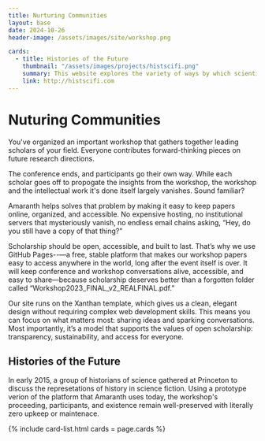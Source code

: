 ```yaml
---
title: Nurturing Communities
layout: base
date: 2024-10-26
header-image: /assets/images/site/workshop.png

cards: 
  - title: Histories of the Future
    thumbnail: "/assets/images/projects/histscifi.png"
    summary: This website explores the variety of ways by which scientists and authors of speculative fiction alike have sought to define the future.  
    link: http://histscifi.com
---
```


# Nuturing Communities
You've organized an important workshop that gathers together leading scholars of your field. Everyone contributes forward-thinking pieces on future research directions.

The conference ends, and participants go their own way. While each scholar goes off to propogate the insights from the workshop, the workshop and the intellectual work it's done itself largely vanishes. Sound familiar?

Amaranth helps solves that problem by making it easy to keep papers online, organized, and accessible. No expensive hosting, no institutional servers that mysteriously vanish, no endless email chains asking, “Hey, do you still have a copy of that thing?”

Scholarship should be open, accessible, and built to last. That’s why we use GitHub Pages--—a free, stable platform that makes our workshop papers easy to access anywhere in the world, long after the event itself is over. It will keep conference and workshop conversations alive, accessible, and easy to share—because scholarship deserves better than a forgotten folder called “Workshop2023_FINAL_v2_REALFINAL.pdf.”

Our site runs on the Xanthan template, which gives us a clean, elegant design without requiring complex web development skills. This means you can focus on what matters most: sharing ideas and sparking conversations. Most importantly, it’s a model that supports the values of open scholarship: transparency, sustainability, and access for everyone.


## Histories of the Future
In early 2015, a group of historians of science gathered at Princeton to discuss the represetations of history in science fiction. Using a prototype verion of the platform that Amaranth uses today, the workshop's proceeding, participants, and existence remain well-preserved with literally zero upkeep or maintenace.  

{% include card-list.html 
cards = page.cards
%}
